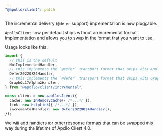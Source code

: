 ```yaml
---
"@apollo/client": patch
---
```


The incremental delivery (`@defer` support) implementation is now pluggable.

`ApolloClient` now per default ships without an incremental format implementation
and allows you to swap in the format that you want to use.

Usage looks like this:

```ts
import {
  // this is the default
  NotImplementedHandler,
  // this implements the `@defer` transport format that ships with Apollo Router
  Defer20220824Handler,
  // this implements the `@defer` transport format that ships with GraphQL 17.0.0-alpha.2
  GraphQL17Alpha2Handler,
} from "@apollo/client/incremental";

const client = new ApolloClient({
  cache: new InMemoryCache({ /*...*/ }),
  link: new HttpLink({ /*...*/ }),
  incrementalHandler: new Defer20220824Handler(),
});
```

We will add handlers for other response formats that can be swapped this way
during the lifetime of Apollo Client 4.0.
